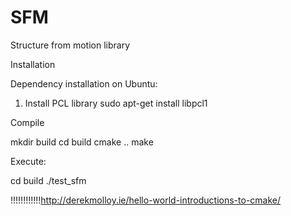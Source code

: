 # SFM
Structure from motion library


Installation

Dependency installation on Ubuntu:
1. Install PCL library
  sudo apt-get install libpcl1


Compile

mkdir build
cd build
cmake ..
make

Execute:

cd build
./test_sfm


!!!!!!!!!!!!http://derekmolloy.ie/hello-world-introductions-to-cmake/
